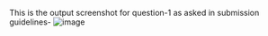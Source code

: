This is the output screenshot  for  question-1 as asked in submission guidelines- ![image](https://github.com/Gurman-Singh-03/R214220473/assets/128717943/5831dce6-61f4-44be-9ab1-5e64c2549f94)

